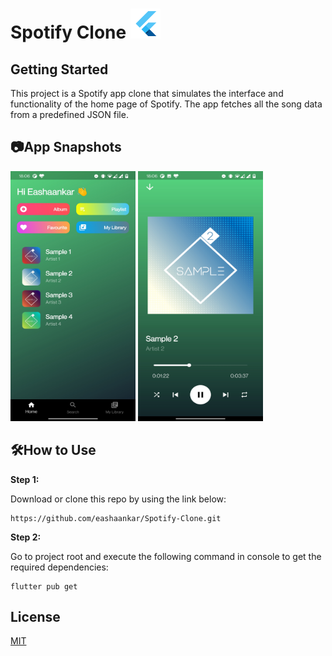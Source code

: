 # Spotify Clone  ![alt text](https://github.com/eashaankar/Spotify-Clone/blob/master/android/app/src/main/res/mipmap-mdpi/ic_launcher.png) 

## Getting Started
This project is a Spotify app clone that simulates the interface and functionality of the home page of Spotify. The app fetches all the song data from a predefined JSON file.

## :camera:App Snapshots
<img src="https://github.com/eashaankar/Spotify-Clone/blob/master/Screenshots/Screenshot%201.jpg" width="200" height="400" /> <img src="https://github.com/eashaankar/Spotify-Clone/blob/master/Screenshots/Screenshot%202.jpg" width="200" height="400" />
## :hammer_and_wrench:How to Use 

**Step 1:**

Download or clone this repo by using the link below:

```
https://github.com/eashaankar/Spotify-Clone.git
```

**Step 2:**

Go to project root and execute the following command in console to get the required dependencies: 

```
flutter pub get 
```

## License
[MIT](https://choosealicense.com/licenses/mit/)


